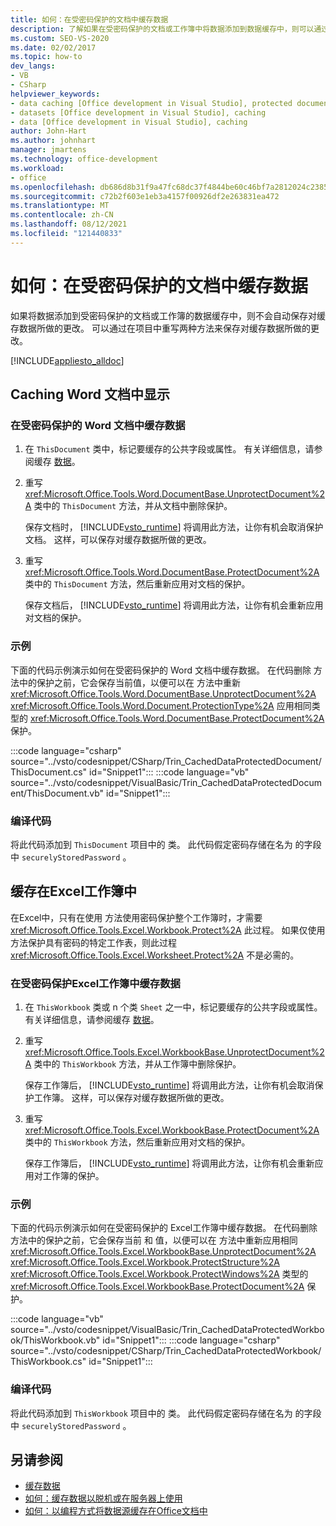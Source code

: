 ```yaml
---
title: 如何：在受密码保护的文档中缓存数据
description: 了解如果在受密码保护的文档或工作簿中将数据添加到数据缓存中，则可以通过在项目中重写两种方法来保存对缓存数据所做的更改。
ms.custom: SEO-VS-2020
ms.date: 02/02/2017
ms.topic: how-to
dev_langs:
- VB
- CSharp
helpviewer_keywords:
- data caching [Office development in Visual Studio], protected documents
- datasets [Office development in Visual Studio], caching
- data [Office development in Visual Studio], caching
author: John-Hart
ms.author: johnhart
manager: jmartens
ms.technology: office-development
ms.workload:
- office
ms.openlocfilehash: db686d8b31f9a47fc68dc37f4844be60c46bf7a2812024c2385c147d6f604610
ms.sourcegitcommit: c72b2f603e1eb3a4157f00926df2e263831ea472
ms.translationtype: MT
ms.contentlocale: zh-CN
ms.lasthandoff: 08/12/2021
ms.locfileid: "121440833"
---
```

# <a name="how-to-cache-data-in-a-password-protected-document"></a>如何：在受密码保护的文档中缓存数据
  如果将数据添加到受密码保护的文档或工作簿的数据缓存中，则不会自动保存对缓存数据所做的更改。 可以通过在项目中重写两种方法来保存对缓存数据所做的更改。

 [!INCLUDE[appliesto_alldoc](../vsto/includes/appliesto-alldoc-md.md)]

## <a name="caching-in-word-documents"></a>Caching Word 文档中显示

### <a name="to-cache-data-in-a-word-document-that-is-protected-with-a-password"></a>在受密码保护的 Word 文档中缓存数据

1. 在 `ThisDocument` 类中，标记要缓存的公共字段或属性。 有关详细信息，请参阅缓存 [数据](../vsto/caching-data.md)。

2. 重写 <xref:Microsoft.Office.Tools.Word.DocumentBase.UnprotectDocument%2A> 类中的 `ThisDocument` 方法，并从文档中删除保护。

     保存文档时， [!INCLUDE[vsto_runtime](../vsto/includes/vsto-runtime-md.md)] 将调用此方法，让你有机会取消保护文档。 这样，可以保存对缓存数据所做的更改。

3. 重写 <xref:Microsoft.Office.Tools.Word.DocumentBase.ProtectDocument%2A> 类中的 `ThisDocument` 方法，然后重新应用对文档的保护。

     保存文档后， [!INCLUDE[vsto_runtime](../vsto/includes/vsto-runtime-md.md)] 将调用此方法，让你有机会重新应用对文档的保护。

### <a name="example"></a>示例
 下面的代码示例演示如何在受密码保护的 Word 文档中缓存数据。 在代码删除 方法中的保护之前，它会保存当前值，以便可以在 方法中重新 <xref:Microsoft.Office.Tools.Word.DocumentBase.UnprotectDocument%2A> <xref:Microsoft.Office.Tools.Word.Document.ProtectionType%2A> 应用相同类型的 <xref:Microsoft.Office.Tools.Word.DocumentBase.ProtectDocument%2A> 保护。

 :::code language="csharp" source="../vsto/codesnippet/CSharp/Trin_CachedDataProtectedDocument/ThisDocument.cs" id="Snippet1":::
 :::code language="vb" source="../vsto/codesnippet/VisualBasic/Trin_CachedDataProtectedDocument/ThisDocument.vb" id="Snippet1":::

### <a name="compile-the-code"></a>编译代码
 将此代码添加到 `ThisDocument` 项目中的 类。 此代码假定密码存储在名为 的字段中 `securelyStoredPassword` 。

## <a name="cache-in-excel-workbooks"></a>缓存在Excel工作簿中
 在Excel中，只有在使用 方法使用密码保护整个工作簿时，才需要 <xref:Microsoft.Office.Tools.Excel.Workbook.Protect%2A> 此过程。 如果仅使用 方法保护具有密码的特定工作表，则此过程 <xref:Microsoft.Office.Tools.Excel.Worksheet.Protect%2A> 不是必需的。

### <a name="to-cache-data-in-an-excel-workbook-that-is-protected-with-a-password"></a>在受密码保护Excel工作簿中缓存数据

1. 在 `ThisWorkbook` 类或 n 个类 `Sheet` 之一中，标记要缓存的公共字段或属性。 有关详细信息，请参阅缓存 [数据](../vsto/caching-data.md)。

2. 重写 <xref:Microsoft.Office.Tools.Excel.WorkbookBase.UnprotectDocument%2A> 类中的 `ThisWorkbook` 方法，并从工作簿中删除保护。

     保存工作簿后， [!INCLUDE[vsto_runtime](../vsto/includes/vsto-runtime-md.md)] 将调用此方法，让你有机会取消保护工作簿。 这样，可以保存对缓存数据所做的更改。

3. 重写 <xref:Microsoft.Office.Tools.Excel.WorkbookBase.ProtectDocument%2A> 类中的 `ThisWorkbook` 方法，然后重新应用对文档的保护。

     保存工作簿后， [!INCLUDE[vsto_runtime](../vsto/includes/vsto-runtime-md.md)] 将调用此方法，让你有机会重新应用对工作簿的保护。

### <a name="example"></a>示例
 下面的代码示例演示如何在受密码保护的 Excel工作簿中缓存数据。 在代码删除 方法中的保护之前，它会保存当前 和 值，以便可以在 方法中重新应用相同 <xref:Microsoft.Office.Tools.Excel.WorkbookBase.UnprotectDocument%2A> <xref:Microsoft.Office.Tools.Excel.Workbook.ProtectStructure%2A> <xref:Microsoft.Office.Tools.Excel.Workbook.ProtectWindows%2A> 类型的 <xref:Microsoft.Office.Tools.Excel.WorkbookBase.ProtectDocument%2A> 保护。

 :::code language="vb" source="../vsto/codesnippet/VisualBasic/Trin_CachedDataProtectedWorkbook/ThisWorkbook.vb" id="Snippet1":::
 :::code language="csharp" source="../vsto/codesnippet/CSharp/Trin_CachedDataProtectedWorkbook/ThisWorkbook.cs" id="Snippet1":::

### <a name="compile-the-code"></a>编译代码
 将此代码添加到 `ThisWorkbook` 项目中的 类。 此代码假定密码存储在名为 的字段中 `securelyStoredPassword` 。

## <a name="see-also"></a>另请参阅
- [缓存数据](../vsto/caching-data.md)
- [如何：缓存数据以脱机或在服务器上使用](../vsto/how-to-cache-data-for-use-offline-or-on-a-server.md)
- [如何：以编程方式将数据源缓存在Office文档中](../vsto/how-to-programmatically-cache-a-data-source-in-an-office-document.md)
